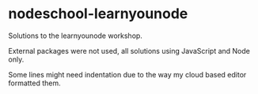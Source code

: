 # nodeschool-learnyounode

Solutions to the learnyounode workshop.

External packages were not used, all solutions using JavaScript and Node only.

Some lines might need indentation due to the way my cloud based editor formatted them.
